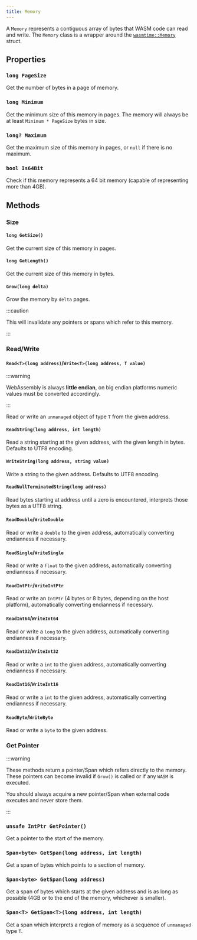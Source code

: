 ```yaml
---
title: Memory
---
```


A `Memory` represents a contiguous array of bytes that WASM code can read and write. The `Memory` class is a wrapper around the [`wasmtime::Memory`](https://docs.rs/wasmtime/latest/wasmtime/struct.Memory.html) struct.

## Properties

### `long PageSize`

Get the number of bytes in a page of memory.

### `long Minimum`

Get the minimum size of this memory in pages. The memory will always be at least `Minimum * PageSize` bytes in size.

### `long? Maximum`

Get the maximum size of this memory in pages, or `null` if there is no maximum.

### `bool Is64Bit`

Check if this memory represents a 64 bit memory (capable of representing more than 4GB).

## Methods

### Size

#### `long GetSize()`

Get the current size of this memory in pages.

#### `long GetLength()`

Get the current size of this memory in bytes.

#### `Grow(long delta)`

Grow the memory by `delta` pages.

:::caution

This will invalidate any pointers or spans which refer to this memory.

:::

### Read/Write

#### `Read<T>(long address)`/`Write<T>(long address, T value)`

:::warning

WebAssembly is always **little endian**, on big endian platforms numeric values must be converted accordingly.

:::

Read or write an `unmanaged` object of type `T` from the given address.

#### `ReadString(long address, int length)`

Read a string starting at the given address, with the given length in bytes. Defaults to UTF8 encoding.

#### `WriteString(long address, string value)`

Write a string to the given address. Defaults to UTF8 encoding.

#### `ReadNullTerminatedString(long address)`

Read bytes starting at address until a zero is encountered, interprets those bytes as a UTF8 string.

#### `ReadDouble`/`WriteDouble`

Read or write a `double` to the given address, automatically converting endianness if necessary.

#### `ReadSingle`/`WriteSingle`

Read or write a `float` to the given address, automatically converting endianness if necessary.

#### `ReadIntPtr`/`WriteIntPtr`

Read or write an `IntPtr` (4 bytes or 8 bytes, depending on the host platform), automatically converting endianness if necessary.

#### `ReadInt64`/`WriteInt64`

Read or write a `long` to the given address, automatically converting endianness if necessary.

#### `ReadInt32`/`WriteInt32`

Read or write a `int` to the given address, automatically converting endianness if necessary.

#### `ReadInt16`/`WriteInt16`

Read or write a `int` to the given address, automatically converting endianness if necessary.

#### `ReadByte`/`WriteByte`

Read or write a `byte` to the given address.

### Get Pointer

:::warning

These methods return a pointer/Span which refers directly to the memory. These pointers can become invalid if `Grow()` is called or if any `WASM` is executed.

You should always acquire a new pointer/Span when external code executes and never store them.

:::

### `unsafe IntPtr GetPointer()`

Get a pointer to the start of the memory.

### `Span<byte> GetSpan(long address, int length)`

Get a span of bytes which points to a section of memory.

### `Span<byte> GetSpan(long address)`

Get a span of bytes which starts at the given address and is as long as possible (4GB or to the end of the memory, whichever is smaller).

### `Span<T> GetSpan<T>(long address, int length)`

Get a span which interprets a region of memory as a sequence of `unmanaged` type `T`.